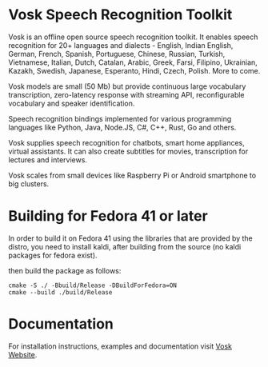 # Vosk Speech Recognition Toolkit

Vosk is an offline open source speech recognition toolkit. It enables
speech recognition for 20+ languages and dialects - English, Indian
English, German, French, Spanish, Portuguese, Chinese, Russian, Turkish,
Vietnamese, Italian, Dutch, Catalan, Arabic, Greek, Farsi, Filipino,
Ukrainian, Kazakh, Swedish, Japanese, Esperanto, Hindi, Czech, Polish.
More to come.

Vosk models are small (50 Mb) but provide continuous large vocabulary
transcription, zero-latency response with streaming API, reconfigurable
vocabulary and speaker identification.

Speech recognition bindings implemented for various programming languages
like Python, Java, Node.JS, C#, C++, Rust, Go and others.

Vosk supplies speech recognition for chatbots, smart home appliances,
virtual assistants. It can also create subtitles for movies,
transcription for lectures and interviews.

Vosk scales from small devices like Raspberry Pi or Android smartphone to
big clusters.

# Building for Fedora 41 or later

In order to build it on Fedora 41 using the libraries that are provided by the distro, you need to install kaldi, after building from the source (no kaldi packages for fedora exist).

then build the package as follows:

```
cmake -S ./ -Bbuild/Release -DBuildForFedora=ON
cmake --build ./build/Release
```


# Documentation

For installation instructions, examples and documentation visit [Vosk
Website](https://alphacephei.com/vosk).
